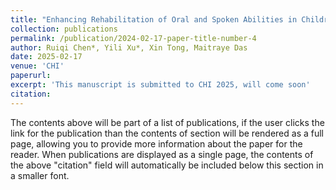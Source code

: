```yaml
---
title: "Enhancing Rehabilitation of Oral and Spoken Abilities in Children with Hearing Devices through ICT"
collection: publications
permalink: /publication/2024-02-17-paper-title-number-4
author: Ruiqi Chen*, Yili Xu*, Xin Tong, Maitraye Das
date: 2025-02-17
venue: 'CHI'
paperurl: 
excerpt: 'This manuscript is submitted to CHI 2025, will come soon'
citation: 
---
```


The contents above will be part of a list of publications, if the user clicks the link for the publication than the contents of section will be rendered as a full page, allowing you to provide more information about the paper for the reader. When publications are displayed as a single page, the contents of the above "citation" field will automatically be included below this section in a smaller font.
